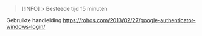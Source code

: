 > [!INFO] >
> Besteede tijd 15 minuten

Gebruikte handleiding 
https://rohos.com/2013/02/27/google-authenticator-windows-login/

